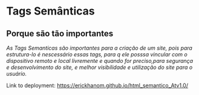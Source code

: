 # Tags Semânticas
## Porque são tão importantes
*As Tags Semanticas são importantes para a criação de um site, pois para estrutura-lo é nescessário essas tags, para q ele posssa vincular com o dispositivo remoto e local livremente e quando  for preciso,para segurança e desenvolvimento do site, e melhor visibilidade e utilização do site para o usuário.*  

Link to deployment: https://erickhanom.github.io/html_semantico_Atv1.0/
